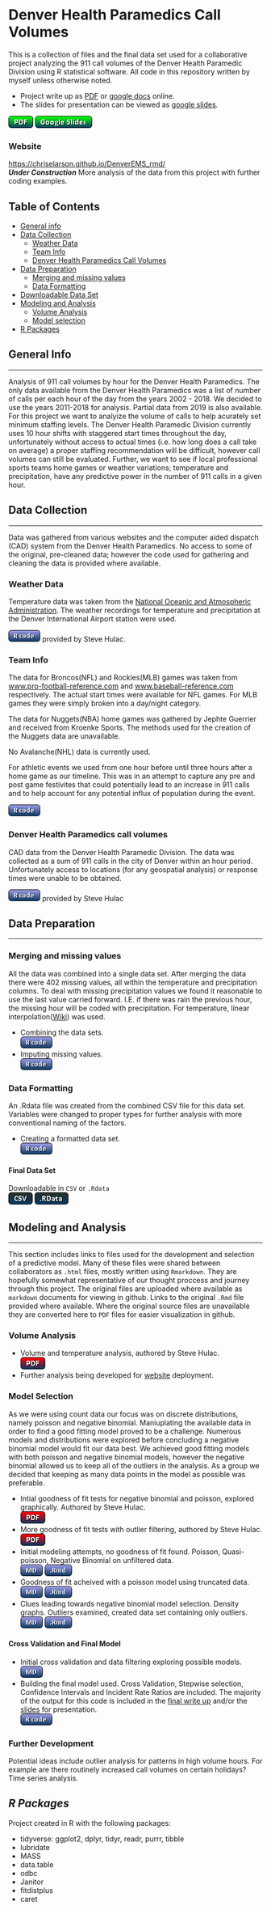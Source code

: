 # Denver Health Paramedics Call Volumes
This is a collection of files and the final data set used for a collaborative project analyzing the 911 call volumes of the Denver Health Paramedic Division using R statistical software.  All code in this repository written by myself unless otherwise noted.

- Project write up as [PDF](4290_project_paper.pdf) or [google docs](https://docs.google.com/document/d/1LJyybxZWOSdklGorLDOCAo2dna9N-69BUY3RhuEw31k/edit#heading=h.o6pbv0p4cgu9) online.
- The slides for presentation can be viewed as [google slides](https://docs.google.com/presentation/d/1LP_FYMX9VJ-Oj_LOLcNiBZ4EOkV0bjGEULO3EL_9HI4/edit#slide=id.g59b92fdf11_1_0).

[![projectpdf](Buttons/button_pdf.png)](4290_project_paper.pdf)  [![slides](Buttons/google_slides.png)](https://docs.google.com/presentation/d/1LP_FYMX9VJ-Oj_LOLcNiBZ4EOkV0bjGEULO3EL_9HI4/edit#slide=id.g59b92fdf11_1_0)

### Website
https://chriselarson.github.io/DenverEMS_rmd/ <br>
**_Under Construction_** More analysis of the data from this project with further coding examples.

## Table of Contents
* [General info](#general-info)
* [Data Collection](#data-collection)
    - [Weather Data](#weather-data)
    - [Team Info](#team-info)
    - [Denver Health Paramedics Call Volumes](#denver-health-paramedics-call-volumes)
* [Data Preparation](#data-preparation)
    - [Merging and missing values](#merging-and-missing-values)
    - [Data Formatting](#data-formatting)
* [Downloadable Data Set](#final-data-set)
* [Modeling and Analysis](#modeling-and-analysis)
    - [Volume Analysis](#volume-analysis)
    - [Model selection](#model-selection)
* [R Packages](#r-packages)

## General Info
---
Analysis of 911 call volumes by hour for the Denver Health Paramedics.  The only data available from the Denver Health Paramedics was a list of number of calls per each hour of the day from the years 2002 - 2018.  We decided to use the years 2011-2018 for analysis. Partial data from 2019 is also available. For this project we want to analyize the volume of calls to help acurately set minimum staffing levels. The Denver Health Paramedic Division currently uses 10 hour shifts with staggered start times throughout the day, unfortunately without access to actual times (i.e. how long does a call take on average) a proper staffing recommendation will be difficult, however call volumes can still be evaluated.  Further, we want to see if local professional sports teams home games or weather variations; temperature and precipitation, have any predictive power in the number of 911 calls in a given hour.

## Data Collection
---
Data was gathered from various websites and the computer aided dispatch (CAD) system from the Denver Health Paramedics. No access to some of the original, pre-cleaned data; however the code used for gathering and cleaning the data is provided where available.

### Weather Data
Temperature data was taken from the [National Oceanic and Atmospheric Administration](https://www.ncei.noaa.gov/).  The weather recordings for temperature and precipitation at the Denver International Airport station were used.

[![weather](Buttons/button_r-code.png)](Weather_data.R) provided by Steve Hulac.

### Team Info
The data for Broncos(NFL) and Rockies(MLB) games was taken from www.pro-football-reference.com and www.baseball-reference.com respectively.  The actual start times were available for NFL games.  For MLB games they were simply broken into a day/night category.

The data for Nuggets(NBA) home games was gathered by Jephte Guerrier and received from Kroenke Sports. The methods used for the creation of the Nuggets data are unavailable.

No Avalanche(NHL) data is currently used.

For athletic events we used from one hour before until three hours after a home game as our timeline.  This was in an attempt to capture any pre and post game festivites that could potentially lead to an increase in 911 calls and to help account for any potential influx of population during the event.

[![teams](Buttons/button_r-code.png)](https://github.com/ChrisELarson/DenverEMS/blob/master/TeamData.R)

### Denver Health Paramedics call volumes
CAD data from the Denver Health Paramedic Division. The data was collected as a sum of 911 calls in the city of Denver within an hour period. Unfortunately access to locations (for any geospatial analysis) or response times were unable to be obtained.

[![cad](Buttons/button_r-code.png)](CAD_data_pull.R) provided by Steve Hulac

## Data Preparation
---
### Merging and missing values
All the data was combined into a single data set.  After merging the data there were 402 missing values, all within the temperature and precipitation columns.  To deal with missing precipitation values we found it reasonable to use the last value carried forward. I.E. if there was rain the previous hour, the missing hour will be coded with precipitation.  For temperature, linear interpolation([Wiki](https://en.wikipedia.org/wiki/Linear_interpolation)) was used.  

- Combining the data sets.<br>[![merge](Buttons/button_r-code.png)](merging_data.R)
- Imputing missing values.<br>[![impute](Buttons/button_r-code.png)](missing_values.R)

### Data Formatting
An .Rdata file was created from the combined CSV file for this data set.  Variables were changed to proper types for further analysis with more conventional naming of the factors.

-  Creating a formatted data set.<br>[![df](Buttons/button_r-code.png)](data_frame_creation.R)

#### Final Data Set
Downloadable in `CSV` or `.Rdata`<br>
[![csv](Buttons/csv_button.png)](all_variable.csv)  [![rdata](Buttons/button_rdata.png)](call_data.Rdata)

## Modeling and Analysis
---
This section includes links to files used for the development and selection of a predictive model.  Many of these files were shared between collaborators as `.html` files, mostly written using `Rmarkdown`. They are hopefully somewhat representative of our thought proccess and journey through this project. The original files are uploaded where available as `markdown` documents for viewing in github. Links to the original `.Rmd` file provided where available.  Where the original source files are unavailable they are converted here to `PDF` files for easier visualization in github. 

### Volume Analysis
- Volume and temperature analysis, authored by Steve Hulac.<br>
[![explore](Buttons/pdf_button.png)](Call_Volume_Data_Exploration.pdf)
- Further analysis being developed for [website](https://chriselarson.github.io/DenverEMS_rmd/) deployment.
### __Model Selection__
As we were using count data our focus was on discrete distributions, namely poisson and negative binomial. Maniuplating the available data in order to find a good fitting model proved to be a challenge.  Numerous models and distributions were explored before concluding a negative binomial model would fit our data best.  We achieved good fitting models with both poisson and negative binomial models, however the negative binomial allowed us to keep all of the outliers in the analysis.  As a group we decided that keeping as many data points in the model as possible was preferable.<br>

- Intial goodness of fit tests for negative binomial and poisson, explored graphically. Authored by Steve Hulac.<br>
[![fit](Buttons/pdf_button.png)](fitting_volume_frequency.pdf)
- More goodness of fit tests with outlier filtering, authored by Steve Hulac.<br>
[![fit1](Buttons/pdf_button.png)](Goodness_of_fit_tests.pdf)
- Initial modeling attempts, no goodness of fit found.  Poisson, Quasi-poisson, Negative Binomial on unfiltered data.<br>
[![gof](Buttons/button_md.png)](GOF.md)  [![gof2](Buttons/button_rmd.png)](GOF.rmd)
- Goodness of fit acheived with a poisson model using truncated data.<br>
[![poisson](Buttons/button_md.png)](poisson.md)  [![poisson1](Buttons/button_rmd.png)](poisson.rmd)
- Clues leading towards negative binomial model selection. Density graphs.  Outliers examined, created data set containing only outliers.<br>
[![try](Buttons/button_md.png)](trying.md)  [![try1](Buttons/button_rmd.png)](trying.rmd)

#### Cross Validation and Final Model
- Initial cross validation and data filtering exploring possible models.<br>
[![cross](Buttons/button_md.png)](34minus.md)
- Building the final model used.  Cross Validation, Stepwise selection,  Confidence Intervals and Incident Rate Ratios are included.  The majority of the output for this code is included in the [final write up](4290_project_paper.pdf) and/or the [slides](https://docs.google.com/presentation/d/1LP_FYMX9VJ-Oj_LOLcNiBZ4EOkV0bjGEULO3EL_9HI4/edit#slide=id.g59b92fdf11_1_0) for presentation.<br>
[![final](Buttons/button_r-code.png)](finalproject.R)

### Further Development
Potential ideas include outlier analysis for patterns in high volume hours.  For example are there routinely increased call volumes on certain holidays?  Time series analysis.

## _R Packages_
Project created in R with the following packages:
* tidyverse: ggplot2, dplyr, tidyr, readr, purrr, tibble
* lubridate  
* MASS
* data.table
* odbc
* Janitor
* fitdistplus
* caret
